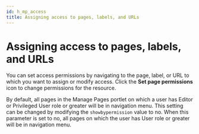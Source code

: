 ```yaml
---
id: h_mp_access
title: Assigning access to pages, labels, and URLs
---
```

# Assigning access to pages, labels, and URLs



You can set access permissions by navigating to the page, label, or URL to which you want to assign or modify access. Click the **Set page permissions** icon to change permissions for the resource.

By default, all pages in the Manage Pages portlet on which a user has Editor or Privileged User role or greater will be in navigation menu. This setting can be changed by modifying the `showbypermission` value to no. When this parameter is set to no, all pages on which the user has User role or greater will be in navigation menu.

